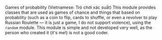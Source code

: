 Games of probability (Vietnamese: Trò chơi xác suất)
This module provides classes that are used as games of chance and things that based on probability (such as a coin to flip, cards to shuffle, or even a revolver to play Russian Roulette — it is just a game, I do not support violence), using the `random` module.
This module is simple and not developed very well, as the person who created it (it's me!) is not a good coder.